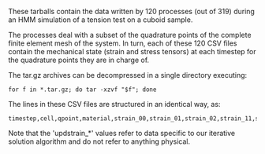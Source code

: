 These tarballs contain the data written by 120 processes (out of 319) during an HMM simulation of a tension test on a cuboid sample. 

The processes deal with a subset of the quadrature points of the complete finite element mesh of the system. In turn, each of these 120 CSV files contain the mechanical state (strain and stress tensors) at each timestep for the quadrature points they are in charge of.

The tar.gz archives can be decompressed in a single directory executing:
```
for f in *.tar.gz; do tar -xzvf "$f"; done
```

The lines in these CSV files are structured in an identical way, as:
```
timestep,cell,qpoint,material,strain_00,strain_01,strain_02,strain_11,strain_12,strain_22,updstrain_00,updstrain_01,updstrain_02,updstrain_11,updstrain_12,updstrain_22,stress_00,stress_01,stress_02,stress_11,stress_12,stress_22
```
Note that the 'updstrain_*' values refer to data specific to our iterative solution algorithm and do not refer to anything physical.
